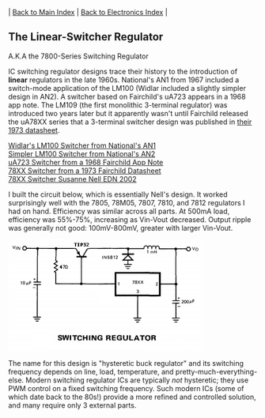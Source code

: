 | [Back to Main Index](../../index.md) | [Back to Electronics Index](./index.md) |

## The Linear-Switcher Regulator
A.K.A the 7800-Series Switching Regulator

IC switching regulator designs trace their history to the introduction of
**linear** regulators in the late 1960s. National's AN1 from 1967 included a
switch-mode application of the LM100 (Widlar included a slightly simpler design
in AN2). A switcher based on Fairchild's uA723 appears in a 1968 app note. The
LM109 (the first monolithic 3-terminal regulator) was introduced two years later
but it apparently wasn't until Fairchild released the uA78XX series that a
3-terminal switcher design was published in [their 1973 datasheet](./files/datasheets/LM78XX/LM78XX_Fairchild_1973.pdf).

[Widlar's LM100 Switcher from National's AN1](./images/National_AN1_1967_Switching_Regulator.png "LM100 Switcher from National's AN1")<br/>
[Simpler LM100 Switcher from National's AN2](./images/National_AN2_1967_Switching_Regulator.png "Simpler LM100 Switcher from National's AN2")<br/>
[uA723 Switcher from a 1968 Fairchild App Note](./images/Fairchild_1968_uA723_Switching_Regulator.png "uA723 Switcher from a 1968 Fairchild App Note")<br/>
[78XX Switcher from a 1973 Fairchild Datasheet](./images/Fairchild_1973_78XX_Switcher.png "78XX Switcher from a 1973 Fairchild Datasheet")<br/>
[78XX Switcher Susanne Nell EDN 2002](./images/EDN_2002_Nell_78XX_Switcher.png "78XX Switcher by Susanne Nell EDN 2002")<br/>

I built the circuit below, which is essentially Nell's design. It worked
surprisingly well with the 7805, 78M05, 7807, 7810, and 7812 regulators I had on
hand. Efficiency was similar across all parts. At 500mA load, efficiency was
55%-75%, increasing as Vin-Vout decreased. Output ripple was generally not good:
100mV-800mV, greater with larger Vin-Vout.

![Simple 78XX Switcher](./images/78XX_switchmode_regulator.png "Simple 78XX Switcher")

The name for this design is "hysteretic buck regulator" and its switching
frequency depends on line, load, temperature, and pretty-much-everything-else.
Modern switching regulator ICs are typically *not* hysteretic; they use PWM
control on a fixed switching frequency. Such modern ICs (some of which date back
to the 80s!) provide a more refined and controlled solution, and many require
only 3 external parts.
